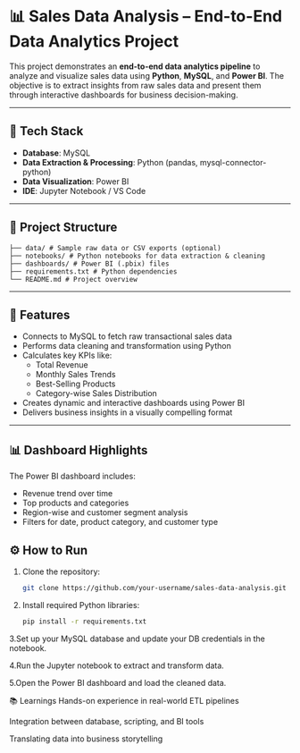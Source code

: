 # 📊 Sales Data Analysis – End-to-End Data Analytics Project

This project demonstrates an **end-to-end data analytics pipeline** to analyze and visualize sales data using **Python**, **MySQL**, and **Power BI**. The objective is to extract insights from raw sales data and present them through interactive dashboards for business decision-making.

---

## 🔧 Tech Stack

- **Database**: MySQL  
- **Data Extraction & Processing**: Python (pandas, mysql-connector-python)  
- **Data Visualization**: Power BI  
- **IDE**: Jupyter Notebook / VS Code  

---

## 📁 Project Structure
```
├── data/ # Sample raw data or CSV exports (optional)
├── notebooks/ # Python notebooks for data extraction & cleaning
├── dashboards/ # Power BI (.pbix) files
├── requirements.txt # Python dependencies
└── README.md # Project overview
```

---

## 📌 Features

- Connects to MySQL to fetch raw transactional sales data
- Performs data cleaning and transformation using Python
- Calculates key KPIs like:
  - Total Revenue
  - Monthly Sales Trends
  - Best-Selling Products
  - Category-wise Sales Distribution
- Creates dynamic and interactive dashboards using Power BI
- Delivers business insights in a visually compelling format

---

## 📊 Dashboard Highlights

The Power BI dashboard includes:
- Revenue trend over time
- Top products and categories
- Region-wise and customer segment analysis
- Filters for date, product category, and customer type


## ⚙️ How to Run

1. Clone the repository:
   ```bash
   git clone https://github.com/your-username/sales-data-analysis.git

2. Install required Python libraries:
   ```bash 
   pip install -r requirements.txt

3.Set up your MySQL database and update your DB credentials in the notebook.

4.Run the Jupyter notebook to extract and transform data.

5.Open the Power BI dashboard and load the cleaned data.




📚 Learnings
Hands-on experience in real-world ETL pipelines

Integration between database, scripting, and BI tools

Translating data into business storytelling

